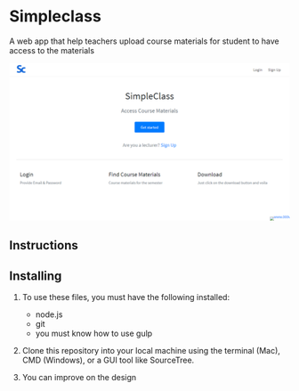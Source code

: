# Simpleclass

A web app that help teachers upload course materials for student to have access to the materials

![screenshot](https://github.com/richardbentil/simpleclass/blob/master/images/simpleclass.png)

## Instructions

## Installing

1. To use these files, you must have the following installed:

   - node.js
   - git
   - you must know how to use gulp

2. Clone this repository into your local machine using the terminal (Mac), CMD (Windows), or a GUI tool like SourceTree.

3. You can improve on the design

